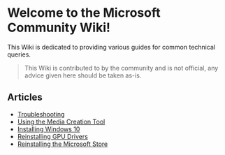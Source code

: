 # Welcome to the Microsoft Community Wiki!

This Wiki is dedicated to providing various guides for common technical queries.

> This Wiki is contributed to by the community and is not official, any advice given here should be taken as-is.

## Articles

* [Troubleshooting](troubleshooting)
* [Using the Media Creation Tool](using-the-media-creation-tool)
* [Installing Windows 10](installing-windows-10)
* [Reinstalling GPU Drivers](reinstalling-gpu-drivers)
* [Reinstalling the Microsoft Store](fixing-microsoft-store)
